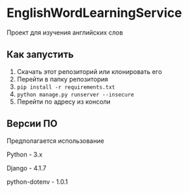 # EnglishWordLearningService

Проект для изучения английских слов

## Как запустить

1. Скачать этот репозиторий или клонировать его
2. Перейти в папку репозитория
3. `pip install -r requirements.txt`
4. `python manage.py runserver --insecure`
5. Перейти по адресу из консоли

## Версии ПО

Предполагается использование

Python - 3.x

Django - 4.1.7

python-dotenv - 1.0.1

